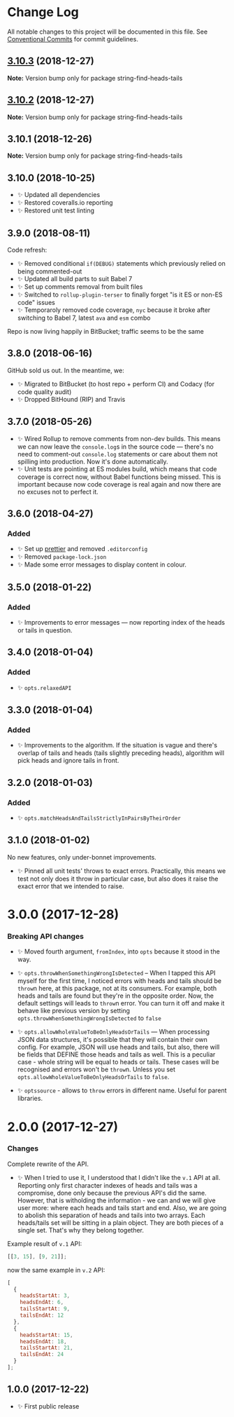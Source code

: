 # Change Log

All notable changes to this project will be documented in this file.
See [Conventional Commits](https://conventionalcommits.org) for commit guidelines.

## [3.10.3](https://bitbucket.org/codsen/codsen/src/master/packages/string-find-heads-tails/compare/string-find-heads-tails@3.10.2...string-find-heads-tails@3.10.3) (2018-12-27)

**Note:** Version bump only for package string-find-heads-tails





## [3.10.2](https://bitbucket.org/codsen/codsen/src/master/packages/string-find-heads-tails/compare/string-find-heads-tails@3.10.1...string-find-heads-tails@3.10.2) (2018-12-27)

**Note:** Version bump only for package string-find-heads-tails





## 3.10.1 (2018-12-26)

**Note:** Version bump only for package string-find-heads-tails





## 3.10.0 (2018-10-25)

- ✨ Updated all dependencies
- ✨ Restored coveralls.io reporting
- ✨ Restored unit test linting

## 3.9.0 (2018-08-11)

Code refresh:

- ✨ Removed conditional `if(DEBUG)` statements which previously relied on being commented-out
- ✨ Updated all build parts to suit Babel 7
- ✨ Set up comments removal from built files
- ✨ Switched to `rollup-plugin-terser` to finally forget "is it ES or non-ES code" issues
- ✨ Temporaroly removed code coverage, `nyc` because it broke after switching to Babel 7, latest `ava` and `esm` combo

Repo is now living happily in BitBucket; traffic seems to be the same

## 3.8.0 (2018-06-16)

GitHub sold us out. In the meantime, we:

- ✨ Migrated to BitBucket (to host repo + perform CI) and Codacy (for code quality audit)
- ✨ Dropped BitHound (RIP) and Travis

## 3.7.0 (2018-05-26)

- ✨ Wired Rollup to remove comments from non-dev builds. This means we can now leave the `console.log`s in the source code — there's no need to comment-out `console.log` statements or care about them not spilling into production. Now it's done automatically.
- ✨ Unit tests are pointing at ES modules build, which means that code coverage is correct now, without Babel functions being missed. This is important because now code coverage is real again and now there are no excuses not to perfect it.

## 3.6.0 (2018-04-27)

### Added

- ✨ Set up [prettier](https://prettier.io) and removed `.editorconfig`
- ✨ Removed `package-lock.json`
- ✨ Made some error messages to display content in colour.

## 3.5.0 (2018-01-22)

### Added

- ✨ Improvements to error messages — now reporting index of the heads or tails in question.

## 3.4.0 (2018-01-04)

### Added

- ✨ `opts.relaxedAPI`

## 3.3.0 (2018-01-04)

### Added

- ✨ Improvements to the algorithm. If the situation is vague and there's overlap of tails and heads (tails slightly preceding heads), algorithm will pick heads and ignore tails in front.

## 3.2.0 (2018-01-03)

### Added

- ✨ `opts.matchHeadsAndTailsStrictlyInPairsByTheirOrder`

## 3.1.0 (2018-01-02)

No new features, only under-bonnet improvements.

- ✨ Pinned all unit tests' throws to exact errors. Practically, this means we test not only does it throw in particular case, but also does it raise the exact error that we intended to raise.

# 3.0.0 (2017-12-28)

### Breaking API changes

- ✨ Moved fourth argument, `fromIndex`, into `opts` because it stood in the way.

- ✨ `opts.throwWhenSomethingWrongIsDetected` – When I tapped this API myself for the first time, I noticed errors with heads and tails should be `throw`n here, at this package, not at its consumers. For example, both heads and tails are found but they're in the opposite order. Now, the default settings will leads to `throw`n error. You can turn it off and make it behave like previous version by setting `opts.throwWhenSomethingWrongIsDetected` to `false`
- ✨ `opts.allowWholeValueToBeOnlyHeadsOrTails` — When processing JSON data structures, it's possible that they will contain their own config. For example, JSON will use heads and tails, but also, there will be fields that DEFINE those heads and tails as well. This is a peculiar case - whole string will be equal to heads or tails. These cases will be recognised and errors won't be `throw`n. Unless you set `opts.allowWholeValueToBeOnlyHeadsOrTails` to `false`.
- ✨ `optssource` - allows to `throw` errors in different name. Useful for parent libraries.

# 2.0.0 (2017-12-27)

### Changes

Complete rewrite of the API.

- ✨ When I tried to use it, I understood that I didn't like the `v.1` API at all. Reporting only first character indexes of heads and tails was a compromise, done only because the previous API's did the same. However, that is witholding the information - we can and we will give user more: where each heads and tails start and end. Also, we are going to abolish this separation of heads and tails into two arrays. Each heads/tails set will be sitting in a plain object. They are both pieces of a single set. That's why they belong together.

Example result of `v.1` API:

```js
[[3, 15], [9, 21]];
```

now the same example in `v.2` API:

```js
[
  {
    headsStartAt: 3,
    headsEndAt: 6,
    tailsStartAt: 9,
    tailsEndAt: 12
  },
  {
    headsStartAt: 15,
    headsEndAt: 18,
    tailsStartAt: 21,
    tailsEndAt: 24
  }
];
```

## 1.0.0 (2017-12-22)

- ✨ First public release
